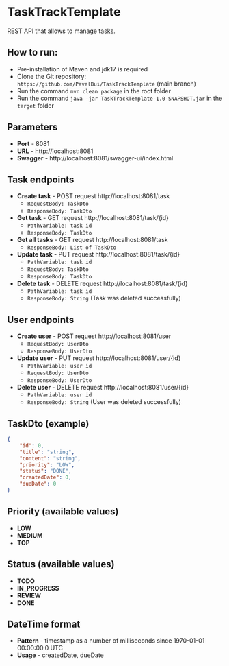 # TaskTrackTemplate

REST API that allows to manage tasks. 


## How to run:
- Pre-installation of Maven and jdk17 is required
- Clone the Git repository: `https://github.com/PavelBui/TaskTrackTemplate` (main branch)
- Run the command `mvn clean package` in the root folder
- Run the command `java -jar TaskTrackTemplate-1.0-SNAPSHOT.jar` in the `target` folder

## Parameters
- **Port** - 8081
- **URL** - http://localhost:8081
- **Swagger** - http://localhost:8081/swagger-ui/index.html

## Task endpoints
- **Create task** - POST request http://localhost:8081/task
    - `RequestBody: TaskDto`
    - `ResponseBody: TaskDto`
- **Get task** - GET request http://localhost:8081/task/{id}
    - `PathVariable: task id`
    - `ResponseBody: TaskDto`
- **Get all tasks** - GET request http://localhost:8081/task
    - `ResponseBody: List of TaskDto`
- **Update task** - PUT request http://localhost:8081/task/{id}
    - `PathVariable: task id`
    - `RequestBody: TaskDto`
    - `ResponseBody: TaskDto`
- **Delete task** - DELETE request http://localhost:8081/task/{id}
    - `PathVariable: task id`
    - `ResponseBody: String` (Task was deleted successfully)

## User endpoints
- **Create user** - POST request http://localhost:8081/user
  - `RequestBody: UserDto`
  - `ResponseBody: UserDto`
- **Update user** - PUT request http://localhost:8081/user/{id}
  - `PathVariable: user id`
  - `RequestBody: UserDto`
  - `ResponseBody: UserDto`
- **Delete user** - DELETE request http://localhost:8081/user/{id}
  - `PathVariable: user id`
  - `ResponseBody: String` (User was deleted successfully)

## TaskDto (example)
```json
{
    "id": 0,
    "title": "string",
    "content": "string",
    "priority": "LOW",
    "status": "DONE",
    "createdDate": 0,
    "dueDate": 0
}
```

## Priority (available values)
- **LOW**
- **MEDIUM**
- **TOP**

## Status (available values)
- **TODO**
- **IN_PROGRESS**
- **REVIEW**
- **DONE**

## DateTime format
- **Pattern** - timestamp as a number of milliseconds since 1970-01-01 00:00:00.0 UTC
- **Usage** - createdDate, dueDate